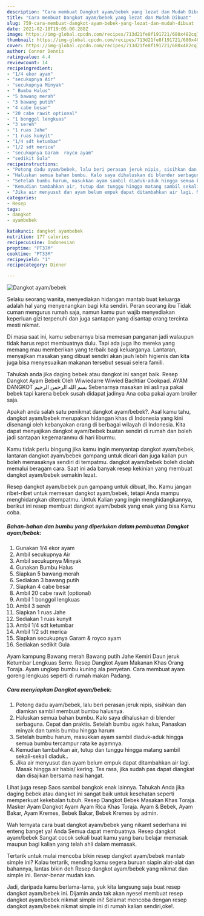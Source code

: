 ```yaml
---
description: "Cara membuat Dangkot ayam/bebek yang lezat dan Mudah Dibuat"
title: "Cara membuat Dangkot ayam/bebek yang lezat dan Mudah Dibuat"
slug: 759-cara-membuat-dangkot-ayam-bebek-yang-lezat-dan-mudah-dibuat
date: 2021-02-18T19:05:00.288Z
image: https://img-global.cpcdn.com/recipes/713d21fe8f191721/680x482cq70/dangkot-ayambebek-foto-resep-utama.jpg
thumbnail: https://img-global.cpcdn.com/recipes/713d21fe8f191721/680x482cq70/dangkot-ayambebek-foto-resep-utama.jpg
cover: https://img-global.cpcdn.com/recipes/713d21fe8f191721/680x482cq70/dangkot-ayambebek-foto-resep-utama.jpg
author: Connor Dennis
ratingvalue: 4.4
reviewcount: 14
recipeingredient:
- "1/4 ekor ayam"
- "secukupnya Air"
- "secukupnya Minyak"
- " Bumbu Halus"
- "5 bawang merah"
- "3 bawang putih"
- "4 cabe besar"
- "20 cabe rawit optional"
- "1 bonggol lengkuas"
- "3 sereh"
- "1 ruas Jahe"
- "1 ruas kunyit"
- "1/4 sdt ketumbar"
- "1/2 sdt merica"
- "secukupnya Garam  royco ayam"
- "sedikit Gula"
recipeinstructions:
- "Potong dadu ayam/bebek, lalu beri perasan jeruk nipis, sisihkan dan diamkan sambil membuat bumbu halusnya."
- "Haluskan semua bahan bumbu. Kalo saya dihaluskan di blender serbaguna. Cepat dan praktis. Setelah bumbu agak halus, Panaskan minyak dan tumis bumbu hingga harum"
- "Setelah bumbu harum, masukkan ayam sambil diaduk-aduk hingga semua bumbu tercampur rata ke ayamnya."
- "Kemudian tambahkan air, tutup dan tunggu hingga matang sambil sekali-sekali diaduk.."
- "Jika air menyusut dan ayam belum empuk dapat ditambahkan air lagi. Masak hingga air habis/ kering. Tes rasa, jika sudah pas dapat diangkat dan disajikan bersama nasi hangat."
categories:
- Resep
tags:
- dangkot
- ayambebek

katakunci: dangkot ayambebek 
nutrition: 177 calories
recipecuisine: Indonesian
preptime: "PT37M"
cooktime: "PT33M"
recipeyield: "1"
recipecategory: Dinner

---
```



![Dangkot ayam/bebek](https://img-global.cpcdn.com/recipes/713d21fe8f191721/680x482cq70/dangkot-ayambebek-foto-resep-utama.jpg)

Selaku seorang wanita, menyediakan hidangan mantab buat keluarga adalah hal yang menyenangkan bagi kita sendiri. Peran seorang ibu Tidak cuman mengurus rumah saja, namun kamu pun wajib menyediakan keperluan gizi terpenuhi dan juga santapan yang disantap orang tercinta mesti nikmat.

Di masa  saat ini, kamu sebenarnya bisa memesan panganan jadi walaupun tidak harus repot membuatnya dulu. Tapi ada juga lho mereka yang memang mau memberikan yang terbaik bagi keluarganya. Lantaran, menyajikan masakan yang dibuat sendiri akan jauh lebih higienis dan kita juga bisa menyesuaikan makanan tersebut sesuai selera famili. 

Tahukah anda jika daging bebek atau dangkot ini sangat baik. Resep Dangkot Ayam Bebek Oleh Wiwiedarre Wiwied Bachtiar Cookpad. AYAM DANGKOT بسم الله الرحمن الرحيم Sebenarnya masakan ini aslinya pakai bebek tapi karena bebek susah didapat jadinya Ana coba pakai ayam broiler saja.

Apakah anda salah satu penikmat dangkot ayam/bebek?. Asal kamu tahu, dangkot ayam/bebek merupakan hidangan khas di Indonesia yang kini disenangi oleh kebanyakan orang di berbagai wilayah di Indonesia. Kita dapat menyajikan dangkot ayam/bebek buatan sendiri di rumah dan boleh jadi santapan kegemaranmu di hari liburmu.

Kamu tidak perlu bingung jika kamu ingin menyantap dangkot ayam/bebek, lantaran dangkot ayam/bebek gampang untuk dicari dan juga kalian pun boleh memasaknya sendiri di tempatmu. dangkot ayam/bebek boleh diolah memalui beragam cara. Saat ini ada banyak resep kekinian yang membuat dangkot ayam/bebek semakin lezat.

Resep dangkot ayam/bebek pun gampang untuk dibuat, lho. Kamu jangan ribet-ribet untuk memesan dangkot ayam/bebek, tetapi Anda mampu menghidangkan ditempatmu. Untuk Kalian yang ingin menghidangkannya, berikut ini resep membuat dangkot ayam/bebek yang enak yang bisa Kamu coba.

<!--inarticleads1-->

##### Bahan-bahan dan bumbu yang diperlukan dalam pembuatan Dangkot ayam/bebek:

1. Gunakan 1/4 ekor ayam
1. Ambil secukupnya Air
1. Ambil secukupnya Minyak
1. Gunakan  Bumbu Halus
1. Siapkan 5 bawang merah
1. Sediakan 3 bawang putih
1. Siapkan 4 cabe besar
1. Ambil 20 cabe rawit (optional)
1. Ambil 1 bonggol lengkuas
1. Ambil 3 sereh
1. Siapkan 1 ruas Jahe
1. Sediakan 1 ruas kunyit
1. Ambil 1/4 sdt ketumbar
1. Ambil 1/2 sdt merica
1. Siapkan secukupnya Garam &amp; royco ayam
1. Sediakan sedikit Gula


Ayam kampung Bawang merah Bawang putih Jahe Kemiri Daun jeruk Ketumbar Lengkuas Serre. Resep Dangkot Ayam Makanan Khas Orang Toraja. Ayam ungkep bumbu kuning ala penyetan. Cara membuat ayam goreng lengkuas seperti di rumah makan Padang. 

<!--inarticleads2-->

##### Cara menyiapkan Dangkot ayam/bebek:

1. Potong dadu ayam/bebek, lalu beri perasan jeruk nipis, sisihkan dan diamkan sambil membuat bumbu halusnya.
1. Haluskan semua bahan bumbu. Kalo saya dihaluskan di blender serbaguna. Cepat dan praktis. Setelah bumbu agak halus, Panaskan minyak dan tumis bumbu hingga harum
1. Setelah bumbu harum, masukkan ayam sambil diaduk-aduk hingga semua bumbu tercampur rata ke ayamnya.
1. Kemudian tambahkan air, tutup dan tunggu hingga matang sambil sekali-sekali diaduk..
1. Jika air menyusut dan ayam belum empuk dapat ditambahkan air lagi. Masak hingga air habis/ kering. Tes rasa, jika sudah pas dapat diangkat dan disajikan bersama nasi hangat.


Lihat juga resep Saos sambal bangkok enak lainnya. Tahukah Anda jika daging bebek atau dangkot ini sangat baik untuk kesehatan seperti memperkuat kekebalan tubuh. Resep Dangkot Bebek Masakan Khas Toraja. Masker Ayam Dangkot Ayam Ayam Rica Khas Toraja. Ayam &amp; Bebek, Ayam Bakar, Ayam Kremes, Bebek Bakar, Bebek Kremes by admin. 

Wah ternyata cara buat dangkot ayam/bebek yang nikamt sederhana ini enteng banget ya! Anda Semua dapat membuatnya. Resep dangkot ayam/bebek Sangat cocok sekali buat kamu yang baru belajar memasak maupun bagi kalian yang telah ahli dalam memasak.

Tertarik untuk mulai mencoba bikin resep dangkot ayam/bebek mantab simple ini? Kalau tertarik, mending kamu segera buruan siapin alat-alat dan bahannya, lantas bikin deh Resep dangkot ayam/bebek yang nikmat dan simple ini. Benar-benar mudah kan. 

Jadi, daripada kamu berlama-lama, yuk kita langsung saja buat resep dangkot ayam/bebek ini. Dijamin anda tak akan nyesel membuat resep dangkot ayam/bebek nikmat simple ini! Selamat mencoba dengan resep dangkot ayam/bebek nikmat simple ini di rumah kalian sendiri,oke!.

